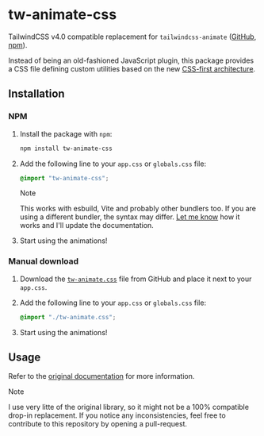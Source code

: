 # tw-animate-css

TailwindCSS v4.0 compatible replacement for `tailwindcss-animate`
([GitHub][Original_Plugin_GitHub], [npm][Original_Plugin_NPM]).

Instead of being an old-fashioned JavaScript plugin, this package provides a
CSS file defining custom utilities based on the new
[CSS-first architecture][TailwindCSS_Custom_Utilities].

## Installation

### NPM

1. Install the package with `npm`:

   ```bash
   npm install tw-animate-css
   ```

2. Add the following line to your `app.css` or `globals.css` file:

   ```css
   @import "tw-animate-css";
   ```

   > [!NOTE]
   > This works with esbuild, Vite and probably other bundlers too. If you are
   > using a different bundler, the syntax may differ.
   > [Let me know][Create_Issue] how it works and I'll update the documentation.

3. Start using the animations!

### Manual download

1. Download the [`tw-animate.css`][CSS_File]
   file from GitHub and place it next to your `app.css`.
2. Add the following line to your `app.css` or `globals.css` file:

   ```css
   @import "./tw-animate.css";
   ```

3. Start using the animations!

## Usage

Refer to the [original documentation][Original_Plugin_Docs] for more information.

> [!NOTE]
> I use very litte of the original library, so it might not be a 100% compatible
> drop-in replacement. If you notice any inconsistencies, feel free to contribute
> to this repository by opening a pull-request.

<!-- Links -->

[Original_Plugin_GitHub]: https://github.com/jamiebuilds/tailwindcss-animate
[Original_Plugin_NPM]: https://www.npmjs.com/package/tailwindcss-animate
[Original_Plugin_Docs]: https://github.com/jamiebuilds/tailwindcss-animate/blob/main/README.md
[TailwindCSS_Custom_Utilities]: https://tailwindcss.com/docs/adding-custom-styles#adding-custom-utilities
[Create_Issue]: https://github.com/Wombosvideo/tw-animate-css/issues/new
[CSS_File]: https://raw.githubusercontent.com/Wombosvideo/tw-animate-css/refs/heads/main/src/tw-animate.css
